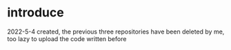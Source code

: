 # introduce
2022-5-4 created, the previous three repositories have been deleted by me, too lazy to upload the code written before
